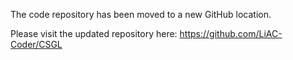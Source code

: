 The code repository has been moved to a new GitHub location. 

Please visit the updated repository here: https://github.com/LiAC-Coder/CSGL
